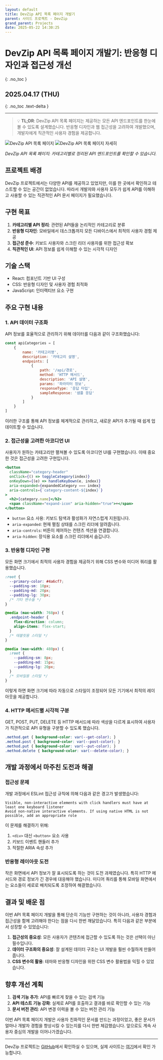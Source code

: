 ```yaml
---
layout: default
title: DevZip API 목록 페이지 개발기
parent: 사이드 프로젝트 - DevZip
grand_parent: Projects
date: 2025-05-22 14:30:25
---
```


# DevZip API 목록 페이지 개발기: 반응형 디자인과 접근성 개선
{: .no_toc }

## 2025.04.17 (THU)
{: .no_toc .text-delta }

---

> 💡 **TL;DR**: DevZip API 목록 페이지는 제공하는 모든 API 엔드포인트를 한눈에 볼 수 있도록 설계했습니다. 반응형 디자인과 웹 접근성을 고려하여 개발했으며, 개발자에게 직관적인 사용자 경험을 제공합니다.

<img src="../../../../assets/images/devzip/apipage.png" alt="DevZip API 목록 페이지">
<img src="../../../../assets/images/devzip/apipage-detail.png" alt="DevZip API 목록 페이지 자세히">

*DevZip API 목록 페이지: 카테고리별로 정리된 API 엔드포인트를 확인할 수 있습니다.*

## 프로젝트 배경

DevZip 프로젝트에서는 다양한 API를 제공하고 있었지만, 이를 한 곳에서 확인하고 테스트할 수 있는 공간이 없었습니다. 따라서 개발자와 사용자 모두가 쉽게 API를 이해하고 사용할 수 있는 직관적인 API 문서 페이지가 필요했습니다.

## 구현 목표

1. **카테고리별 API 정리**: 관련된 API들을 논리적인 카테고리로 분류
2. **반응형 디자인**: 모바일에서 데스크톱까지 모든 디바이스에서 최적의 사용자 경험 제공
3. **접근성 준수**: 키보드 사용자와 스크린 리더 사용자를 위한 접근성 확보
4. **직관적인 UI**: API 정보를 쉽게 이해할 수 있는 시각적 디자인

## 기술 스택

- React: 컴포넌트 기반 UI 구성
- CSS: 반응형 디자인 및 사용자 경험 최적화
- JavaScript: 인터랙티브 요소 구현

## 주요 구현 내용

### 1. API 데이터 구조화

API 정보를 효율적으로 관리하기 위해 데이터를 다음과 같이 구조화했습니다:

```javascript
const apiCategories = [
    {
        name: '카테고리명',
        description: '카테고리 설명',
        endpoints: [
            {
                path: '/api/경로',
                method: 'HTTP 메서드',
                description: 'API 설명',
                params: '파라미터 정보',
                responseType: '응답 타입',
                sampleResponse: '샘플 응답'
            }
        ]
    }
]
```

이러한 구조를 통해 API 정보를 체계적으로 관리하고, 새로운 API가 추가될 때 쉽게 업데이트할 수 있습니다.

### 2. 접근성을 고려한 아코디언 UI

사용자가 원하는 카테고리만 펼쳐볼 수 있도록 아코디언 UI를 구현했습니다. 이때 중요한 것은 접근성을 고려한 구현입니다.

```jsx
<button 
  className="category-header" 
  onClick={() => toggleCategory(index)}
  onKeyDown={(e) => handleKeyDown(e, index)}
  aria-expanded={expandedCategory === index}
  aria-controls={`category-content-${index}`}
>
  <h2>{category.name}</h2>
  <span className="expand-icon" aria-hidden="true">+</span>
</button>
```

- `button` 요소 사용: 키보드 탐색과 활성화가 자연스럽게 지원됩니다.
- `aria-expanded`: 현재 펼침 상태를 스크린 리더에 알려줍니다.
- `aria-controls`: 버튼이 제어하는 컨텐츠 섹션을 연결합니다.
- `aria-hidden`: 장식용 요소를 스크린 리더에서 숨깁니다.

### 3. 반응형 디자인 구현

모든 화면 크기에서 최적의 사용자 경험을 제공하기 위해 CSS 변수와 미디어 쿼리를 활용했습니다.

```css
:root {
  --primary-color: #4a6cf7;
  --padding-sm: 10px;
  --padding-md: 20px;
  --padding-lg: 30px;
  /* 기타 변수들 */
}

@media (max-width: 768px) {
  .endpoint-header {
    flex-direction: column;
    align-items: flex-start;
  }
  /* 태블릿용 스타일 */
}

@media (max-width: 480px) {
  :root {
    --padding-sm: 8px;
    --padding-md: 15px;
    --padding-lg: 20px;
  }
  /* 모바일용 스타일 */
}
```

이렇게 하면 화면 크기에 따라 자동으로 스타일이 조정되어 모든 기기에서 최적의 레이아웃을 제공합니다.

### 4. HTTP 메서드별 시각적 구분

GET, POST, PUT, DELETE 등 HTTP 메서드에 따라 색상을 다르게 표시하여 사용자가 직관적으로 API 유형을 구분할 수 있도록 했습니다.

```css
.method.get { background-color: var(--get-color); }
.method.post { background-color: var(--post-color); }
.method.put { background-color: var(--put-color); }
.method.delete { background-color: var(--delete-color); }
```

## 개발 과정에서 마주친 도전과 해결

### 접근성 문제

개발 과정에서 ESLint 접근성 규칙에 의해 다음과 같은 경고가 발생했습니다:

```
Visible, non-interactive elements with click handlers must have at least one keyboard listener
Avoid non-native interactive elements. If using native HTML is not possible, add an appropriate role
```

이 문제를 해결하기 위해:
1. `<div>` 대신 `<button>` 요소 사용
2. 키보드 이벤트 핸들러 추가
3. 적절한 ARIA 속성 추가

### 반응형 레이아웃 도전

작은 화면에서 API 정보가 잘 표시되도록 하는 것이 도전 과제였습니다. 특히 HTTP 메서드와 경로 정보가 긴 경우에 대응해야 했습니다. 미디어 쿼리를 통해 모바일 화면에서는 요소들이 세로로 배치되도록 조정하여 해결했습니다.

## 결과 및 배운 점

이번 API 목록 페이지 개발을 통해 단순히 기능만 구현하는 것이 아니라, 사용자 경험과 접근성을 함께 고려해야 한다는 점을 다시 한번 깨달았습니다. 특히 다음과 같은 부분에서 성장할 수 있었습니다:

1. **접근성의 중요성**: 모든 사용자가 콘텐츠에 접근할 수 있도록 하는 것은 선택이 아닌 필수입니다.
2. **데이터 구조화의 중요성**: 잘 설계된 데이터 구조는 UI 개발을 훨씬 수월하게 만들어 줍니다.
3. **CSS 변수의 활용**: 테마와 반응형 디자인을 위한 CSS 변수 활용법을 익힐 수 있었습니다.

## 향후 개선 계획

1. **검색 기능 추가**: API를 빠르게 찾을 수 있는 검색 기능
2. **API 테스트 기능 강화**: 실제로 API를 호출하고 결과를 바로 확인할 수 있는 기능
3. **문서 버전 관리**: API 변경 이력을 볼 수 있는 버전 관리 기능

이번 API 목록 페이지 개발은 사용자 친화적인 문서를 만드는 과정이었고, 좋은 문서가 얼마나 개발자 경험을 향상시킬 수 있는지를 다시 한번 체감했습니다. 앞으로도 계속 사용자 중심의 개발을 이어나가겠습니다.

---

DevZip 프로젝트는 [GitHub](https://github.com/Hoooon22/devzip)에서 확인하실 수 있으며, 실제 사이트는 [여기](https://devzip.site/apiPage)에서 확인 가능합니다. 